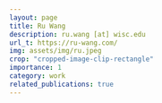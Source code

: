 ```yaml
---
layout: page
title: Ru Wang
description: ru.wang [at] wisc.edu
url_t: https://ru-wang.com/
img: assets/img/ru.jpeg
crop: "cropped-image-clip-rectangle"
importance: 1
category: work
related_publications: true
---
```

